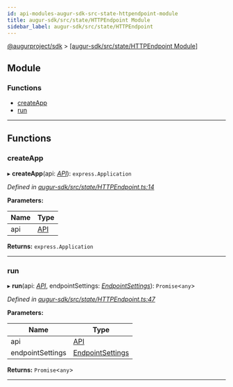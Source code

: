 ```yaml
---
id: api-modules-augur-sdk-src-state-httpendpoint-module
title: augur-sdk/src/state/HTTPEndpoint Module
sidebar_label: augur-sdk/src/state/HTTPEndpoint
---
```


[@augurproject/sdk](api-readme.md) > [[augur-sdk/src/state/HTTPEndpoint Module]](api-modules-augur-sdk-src-state-httpendpoint-module.md)

## Module

### Functions

* [createApp](api-modules-augur-sdk-src-state-httpendpoint-module.md#createapp)
* [run](api-modules-augur-sdk-src-state-httpendpoint-module.md#run)

---

## Functions

<a id="createapp"></a>

###  createApp

▸ **createApp**(api: *[API](api-classes-augur-sdk-src-state-getter-api-api.md)*): `express.Application`

*Defined in [augur-sdk/src/state/HTTPEndpoint.ts:14](https://github.com/AugurProject/augur/blob/1e1466f1d3/packages/augur-sdk/src/state/HTTPEndpoint.ts#L14)*

**Parameters:**

| Name | Type |
| ------ | ------ |
| api | [API](api-classes-augur-sdk-src-state-getter-api-api.md) |

**Returns:** `express.Application`

___
<a id="run"></a>

###  run

▸ **run**(api: *[API](api-classes-augur-sdk-src-state-getter-api-api.md)*, endpointSettings: *[EndpointSettings](api-interfaces-augur-sdk-src-state-getter-types-endpointsettings.md)*): `Promise`<`any`>

*Defined in [augur-sdk/src/state/HTTPEndpoint.ts:47](https://github.com/AugurProject/augur/blob/1e1466f1d3/packages/augur-sdk/src/state/HTTPEndpoint.ts#L47)*

**Parameters:**

| Name | Type |
| ------ | ------ |
| api | [API](api-classes-augur-sdk-src-state-getter-api-api.md) |
| endpointSettings | [EndpointSettings](api-interfaces-augur-sdk-src-state-getter-types-endpointsettings.md) |

**Returns:** `Promise`<`any`>

___

